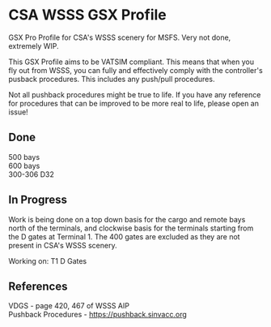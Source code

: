 # CSA WSSS GSX Profile
GSX Pro Profile for CSA's WSSS scenery for MSFS. Very not done, extremely WIP.

This GSX Profile aims to be VATSIM compliant. This means that when you fly out from WSSS, you can fully and effectively comply with the controller's pusback procedures. This includes any push/pull procedures.

Not all pushback procedures might be true to life. If you have any reference for procedures that can be improved to be more real to life, please open an issue!

## Done
500 bays  
600 bays  
300-306
D32

## In Progress
Work is being done on a top down basis for the cargo and remote bays north of the terminals, and clockwise basis for the terminals starting from the D gates at Terminal 1. The 400 gates are excluded as they are not present in CSA's WSSS scenery.

Working on: T1 D Gates

## References
VDGS - page 420, 467 of WSSS AIP  
Pushback Procedures - https://pushback.sinvacc.org